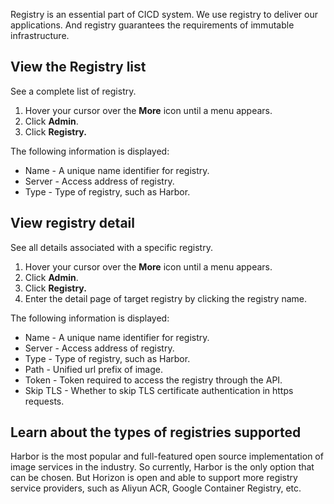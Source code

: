 Registry is an essential part of CICD system. We use registry to deliver our applications. And registry guarantees the requirements of immutable infrastructure.

## View the Registry list

See a complete list of registry.

1. Hover your cursor over the **More** icon until a menu appears.
2. Click **Admin**.
3. Click **Registry.**

The following information is displayed:

* Name - A unique name identifier for registry.
* Server - Access address of registry.
* Type - Type of registry, such as Harbor.

## View registry detail

See all details associated with a specific registry.

1. Hover your cursor over the **More** icon until a menu appears.
2. Click **Admin**.
3. Click **Registry.**
4. Enter the detail page of target registry by clicking the registry name.

The following information is displayed:

* Name - A unique name identifier for registry.
* Server - Access address of registry.
* Type - Type of registry, such as Harbor.
* Path - Unified url prefix of image.
* Token - Token required to access the registry through the API.
* Skip TLS - Whether to skip TLS certificate authentication in https requests.

## Learn about the types of registries supported

Harbor is the most popular and full-featured open source implementation of image services in the industry. So currently, Harbor is the only option that can be chosen. But Horizon is open and able to support more registry service providers, such as Aliyun ACR, Google Container Registry, etc.
